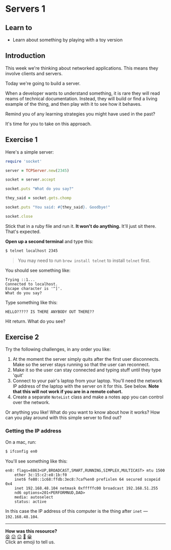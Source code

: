 Servers 1
=========

## Learn to

* Learn about something by playing with a toy version

## Introduction

This week we're thinking about networked applications. This means they involve clients and servers.

Today we're going to build a server.

When a developer wants to understand something, it is rare they will read reams of technical documentation. Instead, they will build or find a living example of the thing, and then play with it to see how it behaves.

Remind you of any learning strategies you might have used in the past?

It's time for you to take on this approach.

## Exercise 1

Here's a simple server:

```ruby
require 'socket'

server = TCPServer.new(2345)

socket = server.accept

socket.puts "What do you say?"

they_said = socket.gets.chomp

socket.puts "You said: #{they_said}. Goodbye!"

socket.close
```

Stick that in a ruby file and run it. **It won't do anything.** It'll just sit there. That's expected.

**Open up a second terminal** and type this:

```bash
$ telnet localhost 2345
```

> You may need to run `brew install telnet` to install `telnet` first.

You should see something like:

```
Trying ::1...
Connected to localhost.
Escape character is '^]'.
What do you say?
```

Type something like this:

```
HELLO????? IS THERE ANYBODY OUT THERE??
```

Hit return. What do you see?

## Exercise 2

Try the following challenges, in any order you like:

1. At the moment the server simply quits after the first user disconnects. Make so the server stays running so that the user can reconnect.
2. Make it so the user can stay connected and typing stuff until they type 'quit'
3. Connect to your pair's laptop from your laptop. You'll need the network IP address of the laptop with the server on it for this. See below. **Note that this will not work if you are in a remote cohort.**
4. Create a separate `NoteList` class and make a notes app you can control over the network.

Or anything you like! What do you want to know about how it works? How can you play around with this simple server to find out?

### Getting the IP address

On a mac, run:

```bash
$ ifconfig en0
```

You'll see something like this:

```
en0: flags=8863<UP,BROADCAST,SMART,RUNNING,SIMPLEX,MULTICAST> mtu 1500
	ether 3c:15:c2:e8:1b:f0
	inet6 fe80::1c68:ffdb:3ec8:7caf%en0 prefixlen 64 secured scopeid 0x4
	inet 192.168.48.104 netmask 0xfffffc00 broadcast 192.168.51.255
	nd6 options=201<PERFORMNUD,DAD>
	media: autoselect
	status: active
```

In this case the IP address of this computer is the thing after `inet` — `192.168.48.104`.

<!-- BEGIN GENERATED SECTION DO NOT EDIT -->

---

**How was this resource?**  
[😫](https://airtable.com/shrUJ3t7KLMqVRFKR?prefill_Repository=skills-workshops&prefill_File=practicals/servers_and_clients/servers.md&prefill_Sentiment=😫) [😕](https://airtable.com/shrUJ3t7KLMqVRFKR?prefill_Repository=skills-workshops&prefill_File=practicals/servers_and_clients/servers.md&prefill_Sentiment=😕) [😐](https://airtable.com/shrUJ3t7KLMqVRFKR?prefill_Repository=skills-workshops&prefill_File=practicals/servers_and_clients/servers.md&prefill_Sentiment=😐) [🙂](https://airtable.com/shrUJ3t7KLMqVRFKR?prefill_Repository=skills-workshops&prefill_File=practicals/servers_and_clients/servers.md&prefill_Sentiment=🙂) [😀](https://airtable.com/shrUJ3t7KLMqVRFKR?prefill_Repository=skills-workshops&prefill_File=practicals/servers_and_clients/servers.md&prefill_Sentiment=😀)  
Click an emoji to tell us.

<!-- END GENERATED SECTION DO NOT EDIT -->
